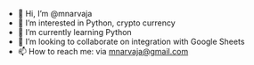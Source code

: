 - 👋 Hi, I’m @mnarvaja
- 👀 I’m interested in Python, crypto currency
- 🌱 I’m currently learning Python
- 💞️ I’m looking to collaborate on integration with Google Sheets
- 📫 How to reach me: via mnarvaja@gmail.com

<!---
mnarvaja/mnarvaja is a ✨ special ✨ repository because its `README.md` (this file) appears on your GitHub profile.
You can click the Preview link to take a look at your changes.
--->
